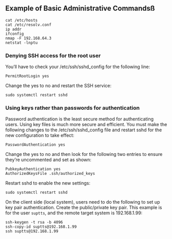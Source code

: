 ## Example of Basic Administrative Commandsß
```
cat /etc/hosts
cat /etc/resolv.conf
ip addr
ifconfig
nmap -F 192.168.64.3
netstat -lnptu
```

### Denying SSH access for the root user
You’ll have to check your /etc/ssh/sshd_config for the following line:

`PermitRootLogin yes`

Change the yes to no and restart the SSH service:

`sudo systemctl restart sshd`


### Using keys rather than passwords for authentication
Password authentication is the least secure method for authenticating users. Using key files is much more secure and efficient. You must make the following changes to the /etc/ssh/sshd_config file and restart sshd for the new configuration to take effect:

`PasswordAuthentication yes`

Change the yes to no and then look for the following two entries to ensure they’re uncommented and set as shown:

```
PubkeyAuthentication yes
AuthorizedKeysFile .ssh/authorized_keys
```
Restart sshd to enable the new settings:

`sudo systemctl restart sshd`

On the client side (local system), users need to do the following to set up key pair authentication. Create the public/private key pair. This example is for the user `suptts`, and the remote target system is 192.168.1.99:

```
ssh-keygen -t rsa -b 4096
ssh-copy-id suptts@192.168.1.99
ssh suptts@192.168.1.99
```